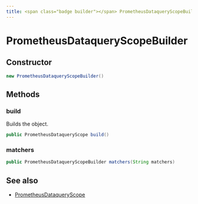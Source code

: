 ```yaml
---
title: <span class="badge builder"></span> PrometheusDataqueryScopeBuilder
---
```

# <span class="badge builder"></span> PrometheusDataqueryScopeBuilder

## Constructor

```java
new PrometheusDataqueryScopeBuilder()
```
## Methods

### <span class="badge object-method"></span> build

Builds the object.

```java
public PrometheusDataqueryScope build()
```

### <span class="badge object-method"></span> matchers

```java
public PrometheusDataqueryScopeBuilder matchers(String matchers)
```

## See also

 * <span class="badge object-type-class"></span> [PrometheusDataqueryScope](./object-PrometheusDataqueryScope.md)
